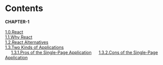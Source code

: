 # Contents

__CHAPTER-1__  
    ‎  
    [1.0.React](CHAPTER-1.md#1.0.React)    
    [1.1.Why React](CHAPTER-1.md#11why-react)    
    [1.2.React Alternatives](CHAPTER-1.md#12React-Alternatives)  
    [1.3.Two Kinds of Applications](CHAPTER-1.md#13Two-Kinds-of-Applications)  
    &nbsp;&nbsp;&nbsp;&nbsp;&nbsp;[1.3.1.Pros of the Single-Page Application](CHAPTER-1.md#131pros-of-the-single-page-application)</pre>
    &nbsp;&nbsp;&nbsp;&nbsp;&nbsp;[1.3.2.Cons of the Single-Page Application](CHAPTER-1.md#132cons-of-the-single-page-application)</pre>
    


